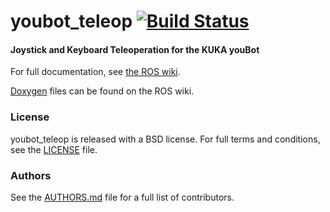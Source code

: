 youbot_teleop [![Build Status](https://api.travis-ci.org/WPI-RAIL/youbot_teleop.png)](https://travis-ci.org/WPI-RAIL/youbot_teleop)
=============

#### Joystick and Keyboard Teleoperation for the KUKA youBot
For full documentation, see [the ROS wiki](http://ros.org/wiki/youbot_teleop).

[Doxygen](http://ros.org/doc/groovy/api/youbot_teleop/html/) files can be found on the ROS wiki.

### License
youbot_teleop is released with a BSD license. For full terms and conditions, see the [LICENSE](LICENSE) file.

### Authors
See the [AUTHORS.md](AUTHORS.md) file for a full list of contributors.
